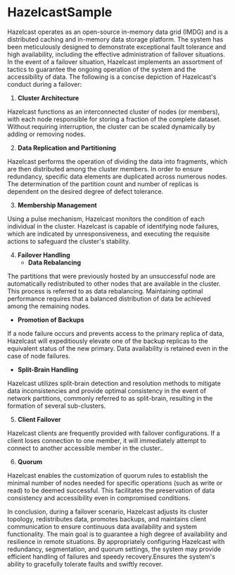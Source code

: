# HazelcastSample

Hazelcast operates as an open-source in-memory data grid (IMDG) and is a distributed caching and in-memory data storage platform. The system has been meticulously designed to demonstrate exceptional fault tolerance and high availability, including the effective administration of failover situations. In the event of a failover situation, Hazelcast implements an assortment of tactics to guarantee the ongoing operation of the system and the accessibility of data. The following is a concise depiction of Hazelcast's conduct during a failover:

1. **Cluster Architecture**

Hazelcast functions as an interconnected cluster of nodes (or members), with each node responsible for storing a fraction of the complete dataset. Without requiring interruption, the cluster can be scaled dynamically by adding or removing nodes.

2. **Data Replication and Partitioning**

Hazelcast performs the operation of dividing the data into fragments, which are then distributed among the cluster members. In order to ensure redundancy, specific data elements are duplicated across numerous nodes. The determination of the partition count and number of replicas is dependent on the desired degree of defect tolerance.

3. **Membership Management**

Using a pulse mechanism, Hazelcast monitors the condition of each individual in the cluster. Hazelcast is capable of identifying node failures, which are indicated by unresponsiveness, and executing the requisite actions to safeguard the cluster's stability.

4. **Failover Handling**
   - **Data Rebalancing**

The partitions that were previously hosted by an unsuccessful node are automatically redistributed to other nodes that are available in the cluster. This process is referred to as data rebalancing. Maintaining optimal performance requires that a balanced distribution of data be achieved among the remaining nodes.
   
   - **Promotion of Backups**

If a node failure occurs and prevents access to the primary replica of data, Hazelcast will expeditiously elevate one of the backup replicas to the equivalent status of the new primary. Data availability is retained even in the case of node failures.
   
   - **Split-Brain Handling**

Hazelcast utilizes split-brain detection and resolution methods to mitigate data inconsistencies and provide optimal consistency in the event of network partitions, commonly referred to as split-brain, resulting in the formation of several sub-clusters.

5. **Client Failover**

Hazelcast clients are frequently provided with failover configurations. If a client loses connection to one member, it will immediately attempt to connect to another accessible member in the cluster..

6. **Quorum**

Hazelcast enables the customization of quorum rules to establish the minimal number of nodes needed for specific operations (such as write or read) to be deemed successful. This facilitates the preservation of data consistency and accessibility even in compromised conditions.

In conclusion, during a failover scenario, Hazelcast adjusts its cluster topology, redistributes data, promotes backups, and maintains client communication to ensure continuous data availability and system functionality. The main goal is to guarantee a high degree of availability and resilience in remote situations. By appropriately configuring Hazelcast with redundancy, segmentation, and quorum settings, the system may provide efficient handling of failures and speedy recovery.Ensures the system's ability to gracefully tolerate faults and swiftly recover.
